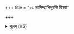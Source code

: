 +++
title = "०८ त्वमिन्द्राभिभूरसि विश्वा"

+++
<details><summary>मूलम् (VS)</summary>

त्वमि॑न्द्राभि॒भूर॑सि॒ विश्वा॑ जा॒तान्योज॑सा। स विश्वा॒ भुव॒ आभ॑वः ॥
</details>